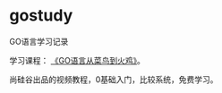 # gostudy
GO语言学习记录

学习课程：
[《GO语言从菜鸟到火鸡》](https://connect.huaweicloud.com/courses/learn/course-v1:HuaweiX+CBUCNXLO006+Self-paced/about)。

尚硅谷出品的视频教程，0基础入门，比较系统，免费学习。
